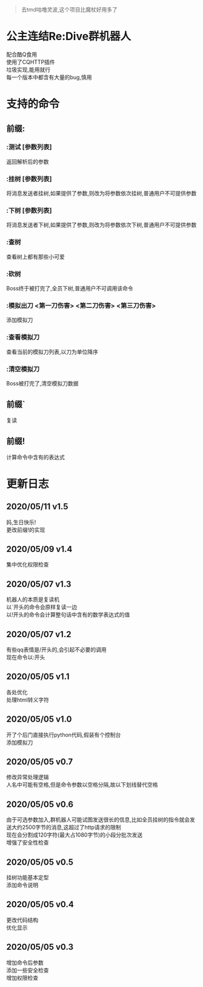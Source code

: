 > 去tmd咕噜灵波,这个项目比魔杖好用多了  

# 公主连结Re:Dive群机器人
配合酷Q食用  
使用了CQHTTP插件  
垃圾实现,能用就行  
每一个版本中都含有大量的bug,慎用  

# 支持的命令
## 前缀:
### :测试 [参数列表]
返回解析后的参数  
### :挂树 [参数列表]
将消息发送者挂树,如果提供了参数,则改为将参数依次挂树,普通用户不可提供参数  
### :下树 [参数列表]
将消息发送者下树,如果提供了参数,则改为将参数依次下树,普通用户不可提供参数  
### :查树
查看树上都有那些小可爱  
### :砍树
Boss终于被打完了,全员下树,普通用户不可调用该命令  
### :模拟出刀 <第一刀伤害> <第二刀伤害> <第三刀伤害>
添加模拟刀  
### :查看模拟刀
查看当前的模拟刀列表,以刀为单位降序  
### :清空模拟刀
Boss被打完了,清空模拟刀数据  
## 前缀\`
复读  
## 前缀!
计算命令中含有的表达式  

# 更新日志
## 2020/05/11 v1.5
妈,生日快乐!  
更改前缀!的实现  
## 2020/05/09 v1.4
集中优化权限检查  
## 2020/05/07 v1.3
机器人的本质是复读机  
以\`开头的命令会原样复读一边  
以!开头的命令会计算整句话中含有的数学表达式的值  
## 2020/05/07 v1.2
有些qq表情是/开头的,会引起不必要的调用  
现在命令以:开头  
## 2020/05/05 v1.1
各处优化  
处理html转义字符  
## 2020/05/05 v1.0
开了个后门直接执行python代码,假装有个控制台  
添加模拟刀  
## 2020/05/05 v0.7
修改异常处理逻辑  
人名中可能有空格,但是命令参数以空格分隔,故以下划线替代空格  
## 2020/05/05 v0.6
由于可选参数加入,群机器人可能试图发送很长的信息,比如全员挂树的指令就会发送大约2500字节的消息,这超过了http请求的限制  
现在会分割成120字符(最大占1080字节)的小段分批次发送  
增强了安全性检查  
## 2020/05/05 v0.5
挂树功能基本定型  
添加命令说明  
## 2020/05/05 v0.4
更改代码结构  
优化显示  
## 2020/05/05 v0.3
增加命令后参数  
添加一些安全检查  
增加权限检查  